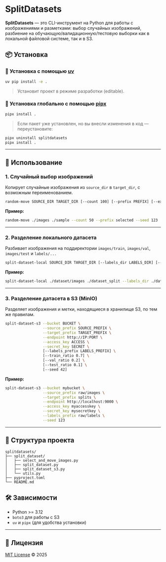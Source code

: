 
# SplitDatasets

**SplitDatasets** — это CLI-инструмент на Python для работы с изображениями и разметками: выбор случайных изображений, разбиение на обучающую/валидационную/тестовую выборки как в локальной файловой системе, так и в S3.

## 📦 Установка

### 🔹 Установка с помощью [uv](https://github.com/astral-sh/uv)

```bash
uv pip install -e .
```

> Установит проект в режиме разработки (editable).

### 🔹 Установка глобально с помощью [pipx](https://github.com/pypa/pipx)

```bash
pipx install .
```

> Если пакет уже установлен, но вы внесли изменения в код — переустановите:

```bash
pipx uninstall splitdatasets
pipx install .
```

---

## 🚀 Использование

### 1. Случайный выбор изображений

Копирует случайные изображения из `source_dir` в `target_dir`, с возможным переименованием.

```bash
random-move SOURCE_DIR TARGET_DIR [--count 100] [--prefix PREFIX] [--extensions .jpg .jpeg .png] [--seed 42]
```

**Пример:**

```bash
random-move ./images ./sample --count 50 --prefix selected --seed 123
```

---

### 2. Разделение локального датасета

Разбивает изображения на поддиректории `images/train`, `images/val`, `images/test` и `labels/...`

```bash
split-dataset-local SOURCE_DIR TARGET_DIR [--labels_dir LABELS_DIR] [--train_ratio 0.7] [--val_ratio 0.2] [--test_ratio 0.1] [--seed 42]
```

**Пример:**

```bash
split-dataset-local ./dataset/images ./dataset_split --labels_dir ./dataset/labels --seed 42
```

---

### 3. Разделение датасета в S3 (MinIO)

Разделяет изображения и метки, находящиеся в хранилище S3, по тем же правилам.

```bash
split-dataset-s3 --bucket BUCKET \
                 --source_prefix SOURCE_PREFIX \
                 --target_prefix TARGET_PREFIX \
                 --endpoint http://IP:PORT \
                 --access_key ACCESS \
                 --secret_key SECRET \
                 [--labels_prefix LABELS_PREFIX] \
                 [--train_ratio 0.7] \
                 [--val_ratio 0.2] \
                 [--test_ratio 0.1] \ 
                 [--seed 42]
```

**Пример:**

```bash
split-dataset-s3 --bucket mybucket \
                 --source_prefix raw/images \
                 --target_prefix splits \
                 --endpoint http://localhost:9000 \
                 --access_key myaccesskey \
                 --secret_key mysecretkey \
                 --labels_prefix raw/labels \
                 --seed 123
```

---

## 🧱 Структура проекта

```
splitdatasets/
├── split_dataset/
│   ├── select_and_move_images.py
│   ├── split_dataset.py
│   ├── split_dataset_s3.py
│   └── utils.py
├── pyproject.toml
└── README.md
```

## 🛠 Зависимости

- Python >= 3.12
- `boto3` для работы с S3
- `uv` и `pipx` (для удобства установки)

---

## 📝 Лицензия

[MIT License](LICENSE) © 2025